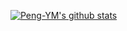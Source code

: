 [![Peng-YM's github stats](https://github-readme-stats.vercel.app/api?username=Peng-YM&show_icons=true&include_all_commits=true&hide_border=true)](https://github.com/Peng-YM)



<!--
### Hi there 👋
**Peng-YM/Peng-YM** is a ✨ _special_ ✨ repository because its `README.md` (this file) appears on your GitHub profile.

Here are some ideas to get you started:

- 🔭 I’m currently working on ...
- 🌱 I’m currently learning ...
- 👯 I’m looking to collaborate on ...
- 🤔 I’m looking for help with ...
- 💬 Ask me about ...
- 📫 How to reach me: ...
- 😄 Pronouns: ...
- ⚡ Fun fact: ...


![Top Langs](https://github-readme-stats.vercel.app/api/top-langs/?username=Peng-YM&theme=buefy&layout=compact)
-->

